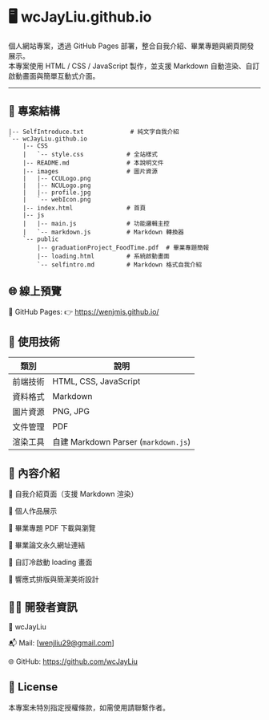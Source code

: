 # 🖥️ wcJayLiu.github.io

個人網站專案，透過 GitHub Pages 部署，整合自我介紹、畢業專題與網頁開發展示。  
本專案使用 HTML / CSS / JavaScript 製作，並支援 Markdown 自動渲染、自訂啟動畫面與簡單互動式介面。

---

## 📁 專案結構

```plaintext
|-- SelfIntroduce.txt             # 純文字自我介紹
`-- wcJayLiu.github.io
    |-- CSS
    |   `-- style.css            # 全站樣式
    |-- README.md                # 本說明文件
    |-- images                   # 圖片資源
    |   |-- CCULogo.png
    |   |-- NCULogo.png
    |   |-- profile.jpg
    |   `-- webIcon.png
    |-- index.html               # 首頁
    |-- js
    |   |-- main.js              # 功能邏輯主控
    |   `-- markdown.js          # Markdown 轉換器
    `-- public
        |-- graduationProject_FoodTime.pdf  # 畢業專題簡報
        |-- loading.html         # 系統啟動畫面
        `-- selfintro.md         # Markdown 格式自我介紹
```
## 🌐 線上預覽
📎 GitHub Pages:
👉 https://wenjmis.github.io/

## 🧰 使用技術
| 類別   | 說明                                 |
| ---- | ---------------------------------- |
| 前端技術 | HTML, CSS, JavaScript              |
| 資料格式 | Markdown                           |
| 圖片資源 | PNG, JPG                           |
| 文件管理 | PDF                                |
| 渲染工具 | 自建 Markdown Parser (`markdown.js`) |


## 🚀 內容介紹
🔹 自我介紹頁面（支援 Markdown 渲染）

🔹 個人作品展示

🔹 畢業專題 PDF 下載與瀏覽

🔹 畢業論文永久網址連結

🔹 自訂冷啟動 loading 畫面

🔹 響應式排版與簡潔美術設計


## 🧑‍💻 開發者資訊
👤 wcJayLiu

📬 Mail: [wenjliu29@gmail.com]

🌐 GitHub: https://github.com/wcJayLiu

## 📝 License
本專案未特別指定授權條款，如需使用請聯繫作者。
